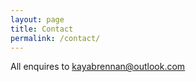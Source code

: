 ```yaml
---
layout: page
title: Contact
permalink: /contact/
---
```


All enquires to <a href="mailto:kayabrennan@outlook.com">kayabrennan@outlook.com</a>
